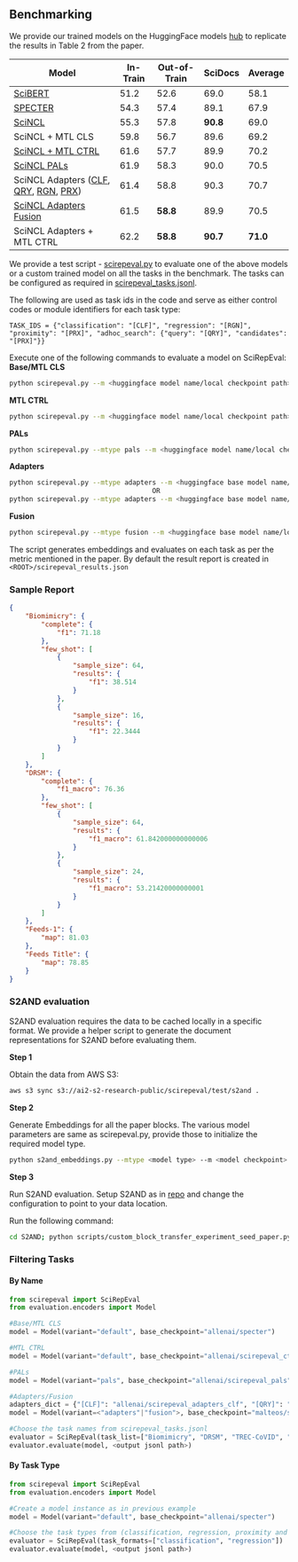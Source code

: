 ## Benchmarking
We provide our trained models on the HuggingFace models [hub](https://huggingface.co/models?search=scirepeval) to replicate the results in Table 2 from the paper.

|Model|In-Train|Out-of-Train|SciDocs|Average|
|--|--|--|--|--|
|[SciBERT](https://huggingface.co/allenai/scibert_scivocab_uncased)|51.2|52.6|69.0|58.1|
|[SPECTER](https://huggingface.co/allenai/specter)|54.3|57.4|89.1|67.9|
|[SciNCL](https://huggingface.co/malteos/scincl)|55.3|57.8|**90.8**|69.0|
|SciNCL + MTL CLS|59.8|56.7|89.6|69.2|
|[SciNCL + MTL CTRL](https://huggingface.co/allenai/scirepeval_ctrl)|61.6|57.7|89.9|70.2|
|[SciNCL PALs](https://huggingface.co/allenai/scirepeval_pals)|61.9|58.3|90.0|70.5|
|SciNCL Adapters ([CLF](https://huggingface.co/allenai/scirepeval_adapters_clf), [QRY](https://huggingface.co/allenai/scirepeval_adapters_qry), [RGN](https://huggingface.co/allenai/scirepeval_adapters_rgn), [PRX](https://huggingface.co/allenai/scirepeval_adapters_prx))|61.4|58.8|90.3|70.7|
|[SciNCL Adapters Fusion](https://us-east-1.console.aws.amazon.com/s3/buckets/ai2-s2-research-public?region=us-west-2&prefix=scirepeval/adapters/&showversions=false)|61.5|**58.8**|89.9|70.5|
|SciNCL Adapters + MTL CTRL|62.2|**58.8**|**90.7**|**71.0**|


We provide a test script - [scirepeval.py](https://github.com/allenai/scirepeval/blob/main/scirepeval.py) to evaluate one of the above models or a custom trained model on all the tasks in the benchmark.
The tasks can be configured as required in [scirepeval_tasks.jsonl](https://github.com/allenai/scirepeval/blob/main/scirepeval_tasks.jsonl).

The following are used as task ids in the code and serve as either control codes or module identifiers for each task type:

``TASK_IDS = {"classification": "[CLF]", "regression": "[RGN]", "proximity": "[PRX]",
            "adhoc_search": {"query": "[QRY]", "candidates": "[PRX]"}}``

Execute one of the following commands to evaluate a model on SciRepEval:
<a name="models"></a>
**Base/MTL CLS**
```bash
python scirepeval.py --m <huggingface model name/local checkpoint path>
```
**MTL CTRL**
```bash
python scirepeval.py --m <huggingface model name/local checkpoint path> --ctrl-tokens
```
**PALs**
```bash
python scirepeval.py --mtype pals --m <huggingface model name/local checkpoint path>
```
**Adapters**
```bash
python scirepeval.py --mtype adapters --m <huggingface base model name/local checkpoint path> --adapters-dir <local checkpoint path with adapter module weights>
									OR
python scirepeval.py --mtype adapters --m <huggingface base model name/local checkpoint path> --adapters-chkpt '{"[CLF]": "<huggingface adapter>, "[QRY]": <huggingface adapter>, "[RGN]": <huggingface adapter>, "[PRX]": <huggingface adapter>}'
```

**Fusion**
```bash
python scirepeval.py --mtype fusion --m <huggingface base model name/local checkpoint path> --adapters-dir <local checkpoint path with fusion module weights>
```

The script generates embeddings and evaluates on each task as per the metric mentioned in the paper. By default the result report is created in `<ROOT>/scirepeval_results.json`

### Sample Report
```json
{
    "Biomimicry": {
        "complete": {
            "f1": 71.18
        },
        "few_shot": [
            {
                "sample_size": 64,
                "results": {
                    "f1": 38.514
                }
            },
            {
                "sample_size": 16,
                "results": {
                    "f1": 22.3444
                }
            }
        ]
    },
    "DRSM": {
        "complete": {
            "f1_macro": 76.36
        },
        "few_shot": [
            {
                "sample_size": 64,
                "results": {
                    "f1_macro": 61.842000000000006
                }
            },
            {
                "sample_size": 24,
                "results": {
                    "f1_macro": 53.21420000000001
                }
            }
        ]
    },
    "Feeds-1": {
        "map": 81.03
    },
    "Feeds Title": {
        "map": 78.85
    }
}
```

<a name="s2and"></a>
### S2AND evaluation
S2AND evaluation requires the data to be cached locally in a specific format. We provide a helper script to generate the document representations for S2AND before evaluating them.

**Step 1**

Obtain the data from AWS S3:
```bash
aws s3 sync s3://ai2-s2-research-public/scirepeval/test/s2and .
```
**Step 2** 

Generate Embeddings for all the paper blocks. The various model parameters are same as scirepeval.py, provide those to initialize the required model type.
```bash
python s2and_embeddings.py --mtype <model type> --m <model checkpoint> --adapters-dir <adapters dir or chkpt> --data-dir <path to S2AND data> --suffix <suffix for embedding file name>
```
**Step 3**

Run S2AND evaluation.
Setup S2AND as in [repo](https://github.com/allenai/S2AND) and change the configuration to point to your data location.

Run the following command:
```bash
cd S2AND; python scripts/custom_block_transfer_experiment_seed_paper.py --custom_block_path <data>/blocks --experiment_name mini_customblock_phantasm_v1 --exclude_medline --emb_suffix _<suffix>.pkl
```
### Filtering Tasks
#### By Name
```python
from scirepeval import SciRepEval
from evaluation.encoders import Model

#Base/MTL CLS
model = Model(variant="default", base_checkpoint="allenai/specter")

#MTL CTRL
model = Model(variant="default", base_checkpoint="allenai/scirepeval_ctrl", use_ctrl_codes=True)

#PALs
model = Model(variant="pals", base_checkpoint="allenai/scirepeval_pals", all_tasks=["[CLF]", "[QRY]", "[RGN]", "[PRX]"])

#Adapters/Fusion
adapters_dict = {"[CLF]": "allenai/scirepeval_adapters_clf", "[QRY]": "allenai/scirepeval_adapters_qry", "[RGN]": "allenai/scirepeval_adapters_rgn", "[PRX]": "allenai/scirepeval_prx"}
model = Model(variant=<"adapters"|"fusion">, base_checkpoint="malteos/scincl", adapters_load_from=adapters_dict, all_tasks=["[CLF]", "[QRY]", "[RGN]", "[PRX]"])

#Choose the task names from scirepeval_tasks.jsonl
evaluator = SciRepEval(task_list=["Biomimicry", "DRSM", "TREC-CoVID", "Feeds-1"])
evaluator.evaluate(model, <output jsonl path>) 
```

#### By Task Type
```python
from scirepeval import SciRepEval
from evaluation.encoders import Model

#Create a model instance as in previous example
model = Model(variant="default", base_checkpoint="allenai/specter")

#Choose the task types from (classification, regression, proximity and adhoc_search)
evaluator = SciRepEval(task_formats=["classification", "regression"])
evaluator.evaluate(model, <output jsonl path>) 
```


